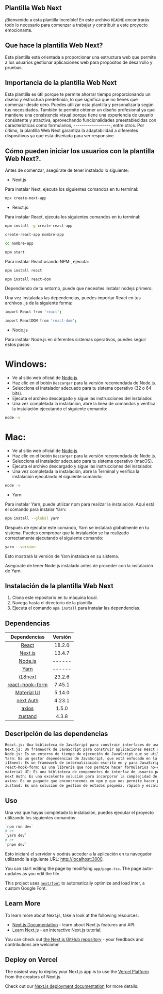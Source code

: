 ## Plantilla Web Next

¡Bienvenido a esta plantilla increíble! En este archivo `README` encontrarás todo lo necesario para comenzar a trabajar y contribuir a este proyecto emocionante.

## Que hace la plantilla Web Next?

Esta plantilla está orientada a proporcionar una estructura web que permite a los usuarios gestionar aplicaciones web para propósitos de desarrollo y pruebas.

## Importancia de la plantilla Web Next

Esta plantilla es útil porque te permite ahorrar tiempo proporcionando un diseño y estructura predefinida, lo que significa que no tienes que comenzar desde cero. Puedes utilizar esta plantilla y personalizarla según tus necesidades. También te permite obtener un diseño profesional ya que mantiene una consistencia visual porque tiene una experiencia de usuario consistente y atractiva, aprovechando funcionalidades preestablecidas con caracterícticas como formularios, -------------------, entre otros. Por último, la plantilla Web Next garantiza la adaptabilidad a diferentes dispositivos ya que está diseñada para ser responsive.

<!-- This is a [Next.js](https://nextjs.org/) project bootstrapped with [`create-next-app`](https://github.com/vercel/next.js/tree/canary/packages/create-next-app). -->

## <!-- Getting Started  -->Cómo pueden iniciar los usuarios con la plantilla Web Next?.

Antes de comenzar, asegúrate de tener instalado lo siguiente:

- Next.js

Para instalar Next, ejecuta los siguientes comandos en tu terminal:

```bash
npx create-next-app
```

- React.js:

Para instalar React, ejecuta los siguientes comandos en tu terminal:

```bash
npm install -g create-react-app
```

```bash
create-react-app nombre-app
```

```bash
cd nombre-app
```

```bash
npm start
```

Para instalar React usando NPM , ejecuta:

```bash
npm install react
```

```bash
npm install react-dom
```

Dependiendo de tu entorno, puede que necesites instalar nodejs primero.

Una vez instaladas las dependencias, puedes importar React en tus archivos .js de la siguiente forma:

```bash
import React from 'react';
```

```bash
import ReactDOM from 'react-dom';
```

- Node.js

Para instalar Node.js en diferentes sistemas operativos, puedes seguir estos pasos:

# Windows:

- Ve al sitio web oficial de [Node.js](https://nodejs.org/).
- Haz clic en el botón `Descargar` para la versión recomendada de Node.js.
- Selecciona el instalador adecuado para tu sistema operativo (32 o 64 bits).
- Ejecuta el archivo descargado y sigue las instrucciones del instalador.
- Una vez completada la instalación, abre la línea de comandos y verifica la instalación ejecutando el siguiente comando:

```bash
node -v
```

# Mac:

- Ve al sitio web oficial de [Node.js](https://nodejs.org/).
- Haz clic en el botón `Descargar` para la versión recomendada de Node.js.
- Selecciona el instalador adecuado para tu sistema operativo (macOS).
- Ejecuta el archivo descargado y sigue las instrucciones del instalador.
- Una vez completada la instalación, abre la Terminal y verifica la instalación ejecutando el siguiente comando:

```bash
node -v
```

- Yarn

Para instalar Yarn, puede utilizar npm para realizar la instalación. Aquí está el comando para instalar Yarn:

```bash
npm install --global yarn
```

Después de ejecutar este comando, Yarn se instalará globalmente en tu sistema. Puedes comprobar que la instalación se ha realizado correctamente ejecutando el siguiente comando:

```bash
yarn --version
```

Esto mostrará la versión de Yarn instalada en su sistema.

Asegúrate de tener Node.js instalado antes de proceder con la instalación de Yarn.

## Instalación de la plantilla Web Next

1. Clona este repositorio en tu máquina local.
2. Navega hasta el directorio de la plantilla.
3. Ejecuta el comando `npm install` para instalar las dependencias.

## Dependencias

|                               Dependencias                               | Versión |
| :----------------------------------------------------------------------: | :-----: |
|        [React](https://react.dev/learn/start-a-new-react-project)        | 18.2.0  |
|     [Next.js](https://nextjs.org/docs/getting-started/installation)      | 13.4.7  |
|        [Node.js](https://nodejs.org/en/download/package-manager)         | ------  |
| [Yarn](https://classic.yarnpkg.com/lang/en/docs/install/#windows-stable) | ------  |
|       [i18next](https://www.i18next.com/overview/getting-started)        | 23.2.6  |
|        [react-hook-form](https://react-hook-form.com/get-started)        | 7.45.1  |
| [Material UI](https://mui.com/material-ui/getting-started/installation/) | 5.14.0  |
|      [next Auth](https://next-auth.js.org/getting-started/example)       | 4.23.1  |
|         [axios](https://www.npmjs.com/package//axios#installing)         |  1.5.0  |
|             [zustand](https://www.npmjs.com/package/zustand)             |  4.3.8  |

## Descripción de las dependencias

```bash
React.js: Una biblioteca de JavaScript para construir interfaces de usuario.
Next.js: Un framework de JavaScript para construir aplicaciones React renderizadas del lado del servidor listas para la producción.
Node.js: Es un entorno de tiempo de ejecución de JavaScript que se utiliza para crear aplicaciones escalables del lado del servidor.
Yarn: Es un gestor dependencias de JavaScript, que está enfocado en la velocidad y la seguridad.
i18next: Es un framework de internalización escrito en y para JavaScript.
react-hook-form: Es una librería que nos permite hacer formularios no-controlados, manteniendo el estándar HTML, reduciendo el número de re-renders y generando una mejor experiencia de usuario.
material UI: Es una biblioteca de componentes de interfaz de usuario para React, diseñada para ayudar a los desarrolladores a construir aplicaciones web modernas
next Auth: Es una excelente solución para incorporar la complejidad de la seguridad sin la molestia de tener que crearla por tu cuenta.
axios: Es un paquete que encontraremos en npm y que nos permite hacer peticiones o llamadas al contenido de un enlace HTTP.
zustand: Es una solución de gestión de estados pequeña, rápida y escalable.
```

## Uso

Una vez que hayas completado la instalación, puedes ejecutar el proyecto utilizando los siguientes comandos:

```bash
`npm run dev`
# or
`yarn dev`
# or
`pnpm dev`
```

<!-- First, run the development server: -->

Esto iniciará el servidor y podrás acceder a la aplicación en tu navegador utilizando la siguiente URL: [http://localhost:3000](http://localhost:3000).

<!-- Open [http://localhost:3000](http://localhost:3000) with your browser to see the result. -->

You can start editing the page by modifying `app/page.tsx`. The page auto-updates as you edit the file.

This project uses [`next/font`](https://nextjs.org/docs/basic-features/font-optimization) to automatically optimize and load Inter, a custom Google Font.

## Learn More

To learn more about Next.js, take a look at the following resources:

- [Next.js Documentation](https://nextjs.org/docs) - learn about Next.js features and API.
- [Learn Next.js](https://nextjs.org/learn) - an interactive Next.js tutorial.

You can check out [the Next.js GitHub repository](https://github.com/vercel/next.js/) - your feedback and contributions are welcome!

## Deploy on Vercel

The easiest way to deploy your Next.js app is to use the [Vercel Platform](https://vercel.com/new?utm_medium=default-template&filter=next.js&utm_source=create-next-app&utm_campaign=create-next-app-readme) from the creators of Next.js.

Check out our [Next.js deployment documentation](https://nextjs.org/docs/deployment) for more details.
